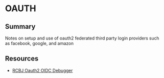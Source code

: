 # OAUTH

## Summary

Notes on setup and use of oauth2 federated third party login providers such as
facebook, google, and amazon

## Resources

- [RCBJ Oauth2 OIDC Debugger](https://github.com/rcbj/oauth2-oidc-debugger)
